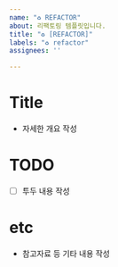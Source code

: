 ```yaml
---
name: "♻️ REFACTOR"
about: 리팩토링 템플릿입니다.
title: "♻️ [REFACTOR]"
labels: "♻️ refactor"
assignees: ''

---
```


# Title
- 자세한 개요 작성
# TODO
- [ ] 투두 내용 작성
# etc
- 참고자료 등 기타 내용 작성
